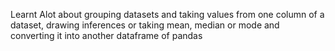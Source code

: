 Learnt Alot about grouping datasets and taking values from one column of a dataset, drawing inferences or taking mean, median or mode and converting it into another dataframe of pandas
